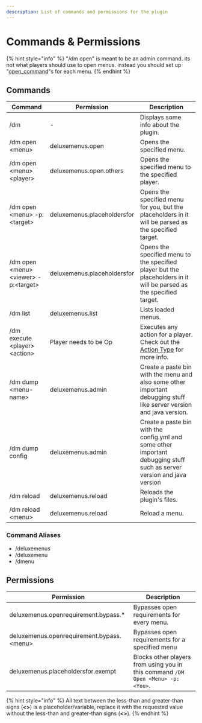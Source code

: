 ```yaml
---
description: List of commands and permissions for the plugin
---
```


# Commands & Permissions

{% hint style="info" %}
"/dm open" is meant to be an admin command. its not what players should use to open menus. instead you should set up "[open\_command](options-and-configurations/gui.md#open-command)"s for each menu.
{% endhint %}

## Commands

| **Command**                             | **Permission**              | Description                                                                                                                                                             |
| --------------------------------------- | --------------------------- | ----------------------------------------------------------------------------------------------------------------------------------------------------------------------- |
| /dm                                     | -                           | Displays some info about the plugin.                                                                                                                                    |
| /dm open \<menu>                        | deluxemenus.open            | Opens the specified menu.                                                                                                                                               |
| /dm open \<menu> \<player>              | deluxemenus.open.others     | Opens the specified menu to the specified player.                                                                                                                       |
| /dm open \<menu> -p:\<target>           | deluxemenus.placeholdersfor | Opens the specified menu for you, but the placeholders in it will be parsed as the specified target.                                                                    |
| /dm open \<menu> \<viewer> -p:\<target> | deluxemenus.placeholdersfor | Opens the specified menu to the specified player but the placeholders in it will be parsed as the specified target.                                                     |
| /dm list                                | deluxemenus.list            | Lists loaded menus.                                                                                                                                                     |
| /dm execute \<player> \<action>         | Player needs to be Op       | Executes any action for a player. Check out the [Action Type](https://wiki.helpch.at/clips-plugins/deluxemenus/options-and-configurations#actions-types) for more info. |
| /dm dump \<menu-name>                   | deluxemenus.admin           | Create a paste bin with the menu and also some other important debugging stuff like server version and java version.                                                    |
| /dm dump config                         | deluxemenus.admin           | Create a paste bin with the config.yml and some other important debugging stuff such as server version and java version                                                 |
| /dm reload                              | deluxemenus.reload          | Reloads the plugin's files.                                                                                                                                             |
| /dm reload \<menu>                      | deluxemenus.reload          | Reload a menu.                                                                                                                                                          |

### Command Aliases

* /deluxemenus
* /deluxemenu
* /dmenu

## Permissions

| Permission                                 | Description                                                                     |
| ------------------------------------------ | ------------------------------------------------------------------------------- |
| deluxemenus.openrequirement.bypass.\*      | Bypasses open requirements for every menu.                                      |
| deluxemenus.openrequirement.bypass.\<menu> | Bypasses open requirements for a specified menu                                 |
| deluxemenus.placeholdersfor.exempt         | Blocks other players from using you in this command `/DM Open <Menu> -p:<You>`. |

{% hint style="info" %}
All text between the less-than and greater-than signs (**<>**) is a placeholder/variable, replace it with the requested value without the less-than and greater-than signs (**<>**).
{% endhint %}
